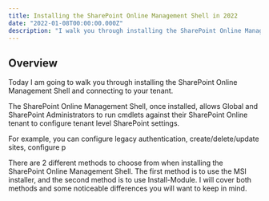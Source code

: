 ```yaml
---
title: Installing the SharePoint Online Management Shell in 2022
date: "2022-01-08T00:00:00.000Z"
description: "I walk you through installing the SharePoint Online Management Shell and connecting to your SharePoint Online Tenant"
---
```


## Overview

Today I am going to walk you through installing the SharePoint Online Management Shell and connecting to your tenant. 

The SharePoint Online Management Shell, once installed, allows Global and SharePoint Administrators to run cmdlets against their SharePoint Online tenant to configure tenant level SharePoint settings.

For example, you can configure legacy authentication, create/delete/update sites, configure p

There are 2 different methods to choose from when installing the SharePoint Online Management Shell. The first method is to use the MSI installer, and the second method is to use Install-Module. I will cover both methods and some noticeable differences you will want to keep in mind.
